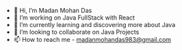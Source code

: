 - 👋 Hi, I’m Madan Mohan Das
- 👀 I’m working on Java FullStack with React
- 🌱 I’m currently learning and discovering more about Java
- 💞️ I’m looking to collaborate on Java Projects
- 📫 How to reach me - madanmohandas983@gmail.com

<!---
Madan-bot05/Madan-bot05 is a ✨ special ✨ repository because its `README.md` (this file) appears on your GitHub profile.
You can click the Preview link to take a look at your changes.
--->
